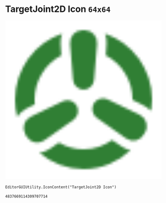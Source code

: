 # TargetJoint2D Icon `64x64`
<img src="/img/TargetJoint2D%20Icon.png" width=512 height=512>

``` CSharp
EditorGUIUtility.IconContent("TargetJoint2D Icon")
```
```
4837669114309707714
```
